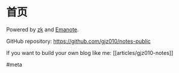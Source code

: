 # 首页

Powered by [zk](https://github.com/zk-org/zk) and [Emanote](https://github.com/srid/emanote).

GitHub repository: https://github.com/gjz010/notes-public

If you want to build your own blog like me: [[articles/gjz010-notes]]

#meta
